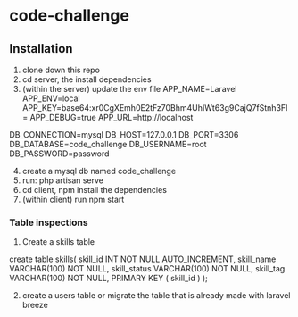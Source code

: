 # code-challenge

## Installation 
1. clone down this repo 
2. cd server, the install dependencies 
3. (within the server) update the env file
APP_NAME=Laravel
APP_ENV=local
APP_KEY=base64:xr0CgXEmh0E2tFz70Bhm4UhIWt63g9CajQ7fStnh3FI=
APP_DEBUG=true
APP_URL=http://localhost

DB_CONNECTION=mysql
DB_HOST=127.0.0.1
DB_PORT=3306
DB_DATABASE=code_challenge
DB_USERNAME=root
DB_PASSWORD=password

4. create a mysql db named code_challenge
5. run: php artisan serve
6. cd client, npm install the dependencies
7. (within client) run npm start


### Table inspections 

1. Create a skills table

create table skills(
   skill_id INT NOT NULL AUTO_INCREMENT,
   skill_name VARCHAR(100) NOT NULL,
   skill_status VARCHAR(100) NOT NULL,
skill_tag VARCHAR(100) NOT NULL,
   PRIMARY KEY ( skill_id )
);

2. create a users table or migrate the table that is already made with laravel breeze 

